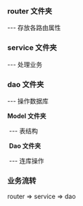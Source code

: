 ### **router 文件夹**

--- 存放各路由属性

### **service 文件夹**

--- 处理业务

### **dao 文件夹**

--- 操作数据库

**Model 文件夹**

​ --- 表结构

​ **Dao 文件夹**

​ --- 连库操作

### **业务流转**

router => service => dao
